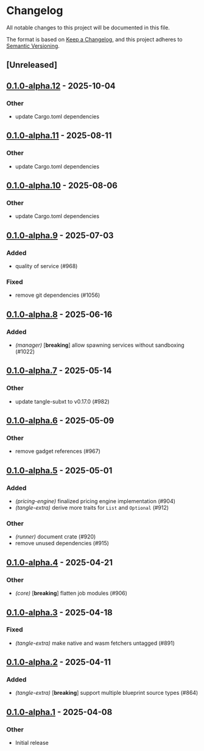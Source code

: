 # Changelog

All notable changes to this project will be documented in this file.

The format is based on [Keep a Changelog](https://keepachangelog.com/en/1.0.0/),
and this project adheres to [Semantic Versioning](https://semver.org/spec/v2.0.0.html).

## [Unreleased]

## [0.1.0-alpha.12](https://github.com/tangle-network/blueprint/compare/blueprint-tangle-extra-v0.1.0-alpha.11...blueprint-tangle-extra-v0.1.0-alpha.12) - 2025-10-04

### Other

- update Cargo.toml dependencies

## [0.1.0-alpha.11](https://github.com/tangle-network/blueprint/compare/blueprint-tangle-extra-v0.1.0-alpha.10...blueprint-tangle-extra-v0.1.0-alpha.11) - 2025-08-11

### Other

- update Cargo.toml dependencies

## [0.1.0-alpha.10](https://github.com/tangle-network/blueprint/compare/blueprint-tangle-extra-v0.1.0-alpha.9...blueprint-tangle-extra-v0.1.0-alpha.10) - 2025-08-06

### Other

- update Cargo.toml dependencies

## [0.1.0-alpha.9](https://github.com/tangle-network/blueprint/compare/blueprint-tangle-extra-v0.1.0-alpha.8...blueprint-tangle-extra-v0.1.0-alpha.9) - 2025-07-03

### Added

- quality of service (#968)

### Fixed

- remove git dependencies (#1056)

## [0.1.0-alpha.8](https://github.com/tangle-network/blueprint/compare/blueprint-tangle-extra-v0.1.0-alpha.7...blueprint-tangle-extra-v0.1.0-alpha.8) - 2025-06-16

### Added

- *(manager)* [**breaking**] allow spawning services without sandboxing (#1022)

## [0.1.0-alpha.7](https://github.com/tangle-network/blueprint/compare/blueprint-tangle-extra-v0.1.0-alpha.6...blueprint-tangle-extra-v0.1.0-alpha.7) - 2025-05-14

### Other

- update tangle-subxt to v0.17.0 (#982)

## [0.1.0-alpha.6](https://github.com/tangle-network/blueprint/compare/blueprint-tangle-extra-v0.1.0-alpha.5...blueprint-tangle-extra-v0.1.0-alpha.6) - 2025-05-09

### Other

- remove gadget references (#967)

## [0.1.0-alpha.5](https://github.com/tangle-network/blueprint/compare/blueprint-tangle-extra-v0.1.0-alpha.4...blueprint-tangle-extra-v0.1.0-alpha.5) - 2025-05-01

### Added

- *(pricing-engine)* finalized pricing engine implementation (#904)
- *(tangle-extra)* derive more traits for `List` and `Optional` (#912)

### Other

- *(runner)* document crate (#920)
- remove unused dependencies (#915)

## [0.1.0-alpha.4](https://github.com/tangle-network/blueprint/compare/blueprint-tangle-extra-v0.1.0-alpha.3...blueprint-tangle-extra-v0.1.0-alpha.4) - 2025-04-21

### Other

- *(core)* [**breaking**] flatten job modules (#906)

## [0.1.0-alpha.3](https://github.com/tangle-network/blueprint/compare/blueprint-tangle-extra-v0.1.0-alpha.2...blueprint-tangle-extra-v0.1.0-alpha.3) - 2025-04-18

### Fixed

- *(tangle-extra)* make native and wasm fetchers untagged (#891)

## [0.1.0-alpha.2](https://github.com/tangle-network/blueprint/compare/blueprint-tangle-extra-v0.1.0-alpha.1...blueprint-tangle-extra-v0.1.0-alpha.2) - 2025-04-11

### Added

- *(tangle-extra)* [**breaking**] support multiple blueprint source types (#864)

## [0.1.0-alpha.1](https://github.com/tangle-network/blueprint/releases/tag/blueprint-tangle-extra-v0.1.0-alpha.1) - 2025-04-08

### Other

- Initial release

